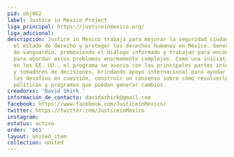 ```yaml
---
pid: obj062
label: Justice in Mexico Project
liga_principal: https://justiceinmexico.org/
liga_adicional: 
descripción: Justice in Mexico trabaja para mejorar la seguridad ciudadana, fortalecer
  el estado de derecho y proteger los derechos humanos en México. Generan investigaciones
  de vanguardia, promoviendo el diálogo informado y trabajan para encontrar soluciones
  para abordar estos problemas enormemente complejos. Como una iniciativa con sede
  en los EE. UU., el programa se asocia con las principales partes interesadas, expertos
  y tomadores de decisiones, brindando apoyo internacional para ayudar a analizar
  los desafíos en cuestión, construir un consenso sobre cómo resolverlos y fomentar
  políticas y programas que puedan generar cambios.
creadorxs: 'David Shirk '
información_de_contacto: davidashirk@gmail.com
facebook: https://www.facebook.com/JusticeinMexico/
twitter: https://twitter.com/JusticeinMexico
instagram: 
estatus: activo
order: '061'
layout: united_item
collection: united
---
```

